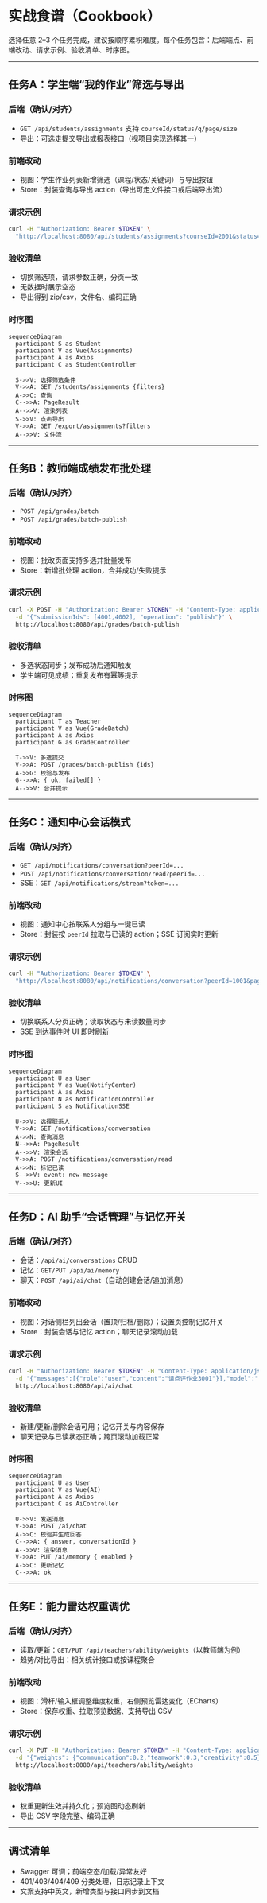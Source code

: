# 实战食谱（Cookbook）

选择任意 2–3 个任务完成，建议按顺序累积难度。每个任务包含：后端端点、前端改动、请求示例、验收清单、时序图。

---

## 任务A：学生端“我的作业”筛选与导出

### 后端（确认/对齐）
- `GET /api/students/assignments` 支持 `courseId/status/q/page/size`
- 导出：可选走提交导出或报表接口（视项目实现选择其一）

### 前端改动
- 视图：学生作业列表新增筛选（课程/状态/关键词）与导出按钮
- Store：封装查询与导出 action（导出可走文件接口或后端导出流）

### 请求示例
```bash
curl -H "Authorization: Bearer $TOKEN" \
  "http://localhost:8080/api/students/assignments?courseId=2001&status=ONGOING&page=1&size=10"
```

### 验收清单
- 切换筛选项，请求参数正确，分页一致
- 无数据时展示空态
- 导出得到 zip/csv，文件名、编码正确

### 时序图
```mermaid
sequenceDiagram
  participant S as Student
  participant V as Vue(Assignments)
  participant A as Axios
  participant C as StudentController

  S->>V: 选择筛选条件
  V->>A: GET /students/assignments {filters}
  A->>C: 查询
  C-->>A: PageResult
  A-->>V: 渲染列表
  S->>V: 点击导出
  V->>A: GET /export/assignments?filters
  A-->>V: 文件流
```

---

## 任务B：教师端成绩发布批处理

### 后端（确认/对齐）
- `POST /api/grades/batch`
- `POST /api/grades/batch-publish`

### 前端改动
- 视图：批改页面支持多选并批量发布
- Store：新增批处理 action，合并成功/失败提示

### 请求示例
```bash
curl -X POST -H "Authorization: Bearer $TOKEN" -H "Content-Type: application/json" \
  -d '{"submissionIds": [4001,4002], "operation": "publish"}' \
  http://localhost:8080/api/grades/batch-publish
```

### 验收清单
- 多选状态同步；发布成功后通知触发
- 学生端可见成绩；重复发布有幂等提示

### 时序图
```mermaid
sequenceDiagram
  participant T as Teacher
  participant V as Vue(GradeBatch)
  participant A as Axios
  participant G as GradeController

  T->>V: 多选提交
  V->>A: POST /grades/batch-publish {ids}
  A->>G: 校验与发布
  G-->>A: { ok, failed[] }
  A-->>V: 合并提示
```

---

## 任务C：通知中心会话模式

### 后端（确认/对齐）
- `GET /api/notifications/conversation?peerId=...`
- `POST /api/notifications/conversation/read?peerId=...`
- SSE：`GET /api/notifications/stream?token=...`

### 前端改动
- 视图：通知中心按联系人分组与一键已读
- Store：封装按 `peerId` 拉取与已读的 action；SSE 订阅实时更新

### 请求示例
```bash
curl -H "Authorization: Bearer $TOKEN" \
  "http://localhost:8080/api/notifications/conversation?peerId=1001&page=1&size=20"
```

### 验收清单
- 切换联系人分页正确；读取状态与未读数量同步
- SSE 到达事件时 UI 即时刷新

### 时序图
```mermaid
sequenceDiagram
  participant U as User
  participant V as Vue(NotifyCenter)
  participant A as Axios
  participant N as NotificationController
  participant S as NotificationSSE

  U->>V: 选择联系人
  V->>A: GET /notifications/conversation
  A->>N: 查询消息
  N-->>A: PageResult
  A-->>V: 渲染会话
  V->>A: POST /notifications/conversation/read
  A->>N: 标记已读
  S-->>V: event: new-message
  V-->>U: 更新UI
```

---

## 任务D：AI 助手“会话管理”与记忆开关

### 后端（确认/对齐）
- 会话：`/api/ai/conversations` CRUD
- 记忆：`GET/PUT /api/ai/memory`
- 聊天：`POST /api/ai/chat`（自动创建会话/追加消息）

### 前端改动
- 视图：对话侧栏列出会话（置顶/归档/删除）；设置页控制记忆开关
- Store：封装会话与记忆 action；聊天记录滚动加载

### 请求示例
```bash
curl -H "Authorization: Bearer $TOKEN" -H "Content-Type: application/json" \
  -d '{"messages":[{"role":"user","content":"请点评作业3001"}],"model":"deepseek-chat"}' \
  http://localhost:8080/api/ai/chat
```

### 验收清单
- 新建/更新/删除会话可用；记忆开关与内容保存
- 聊天记录与已读状态正确；跨页滚动加载正常

### 时序图
```mermaid
sequenceDiagram
  participant U as User
  participant V as Vue(AI)
  participant A as Axios
  participant C as AiController

  U->>V: 发送消息
  V->>A: POST /ai/chat
  A->>C: 校验并生成回答
  C-->>A: { answer, conversationId }
  A-->>V: 渲染消息
  V->>A: PUT /ai/memory { enabled }
  A->>C: 更新记忆
  C-->>A: ok
```

---

## 任务E：能力雷达权重调优

### 后端（确认/对齐）
- 读取/更新：`GET/PUT /api/teachers/ability/weights`（以教师端为例）
- 趋势/对比导出：相关统计接口或按课程聚合

### 前端改动
- 视图：滑杆/输入框调整维度权重，右侧预览雷达变化（ECharts）
- Store：保存权重、拉取预览数据、支持导出 CSV

### 请求示例
```bash
curl -X PUT -H "Authorization: Bearer $TOKEN" -H "Content-Type: application/json" \
  -d '{"weights": {"communication":0.2,"teamwork":0.3,"creativity":0.5}}' \
  http://localhost:8080/api/teachers/ability/weights
```

### 验收清单
- 权重更新生效并持久化；预览图动态刷新
- 导出 CSV 字段完整、编码正确

---

## 调试清单
- Swagger 可调；前端空态/加载/异常友好
- 401/403/404/409 分类处理，日志记录上下文
- 文案支持中英文，新增类型与接口同步到文档
